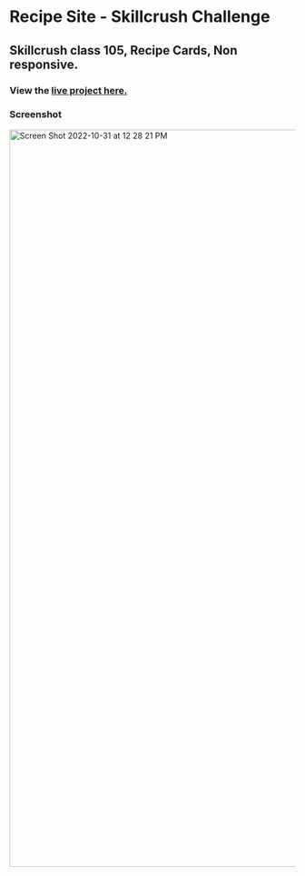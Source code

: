 # Recipe Site - Skillcrush Challenge
## Skillcrush class 105, Recipe Cards, Non responsive.
### View the [live project here.](https://kirstendarling.github.io/Recipe-Site-Skillcrush-Challenge/)

### Screenshot

<img width="1298" alt="Screen Shot 2022-10-31 at 12 28 21 PM" src="https://user-images.githubusercontent.com/54489152/199082647-8d34cbdc-21ac-4fcb-a4f7-7adb95845f70.png">
